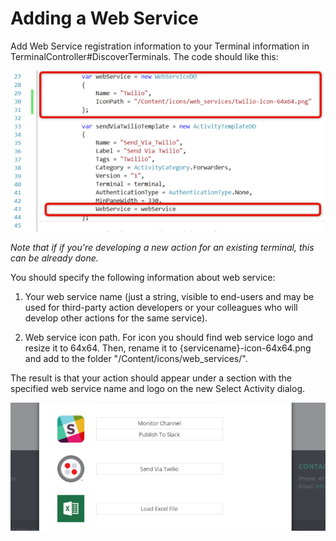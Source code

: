# Adding a Web Service



 Add Web Service registration information to your Terminal information in TerminalController#DiscoverTerminals. The code should like this: 

 

![](../../../Docs/img/TerminalDeveloping-AddingAWebService.md-1.png)



*Note that if if you're developing a new action for an existing terminal, this can be already done.*



You should specify the following information about web service: 



1. Your web service name (just a string, visible to end-users and may be used for third-party action developers or your colleagues who will develop other actions for the same service).

2. Web service icon path. For icon you should find web service logo and resize it to 64x64. Then, rename it to {servicename}-icon-64x64.png and add to the folder "/Content/icons/web_services/".



The result is that your action should appear under a section with the specified web service name and logo on the new Select Activity dialog.



![](../../../Docs/img/TerminalDeveloping-AddingAWebService.md-2.png)